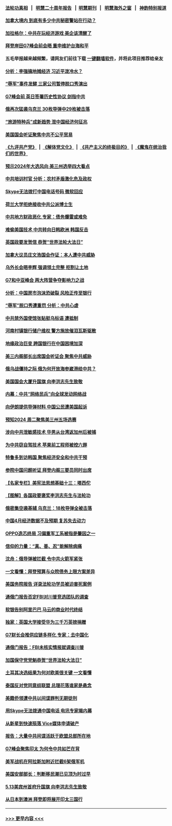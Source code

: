 #### [法轮功真相](https://github.com/gfw-breaker/truth/blob/master/README.md?t=0) &nbsp;&nbsp;|&nbsp;&nbsp; [明慧二十周年报告](https://github.com/gfw-breaker/mh-reports/blob/master/README.md?t=0) &nbsp;&nbsp;|&nbsp;&nbsp;[明慧期刊](https://github.com/gfw-breaker/mh-qikan) &nbsp;&nbsp;|&nbsp;&nbsp; [明慧海外之窗](https://github.com/gfw-breaker/mh-news/blob/master/README.md?t=0) &nbsp;&nbsp;|&nbsp;&nbsp; [神韵特别报道](https://github.com/gfw-breaker/mh-news/blob/master/shenyun.md?t=0)
#### [加拿大境内 到底有多少中共秘密警站在行动？](../pages/nf4514/n13999211.md?t=05190643) 
#### [加拉格尔：中共在玩经济游戏 美企该清醒了](../pages/nf4514/n13999689.md?t=05190643) 
#### [拜登岸田G7峰会前会晤 重申维护台海和平](../pages/nf4514/n13999686.md?t=05190643) 
#### 五毛举报越来越频繁，请网友们前往下载 [一键翻墙软件](https://github.com/gfw-breaker/ssr-accounts)，并将此项目推荐给亲友
#### [分析：李强搞地摊经济 习近平泼冷水？](../pages/nf4514/n13999277.md?t=05190643) 
#### [“辱军”事件发酵 三家公司暂停脱口秀演出](../pages/nf4514/n13999593.md?t=05190643) 
#### [G7峰会前 英日签署历史性协议 剑指中共](../pages/nf4514/n13999574.md?t=05190643) 
#### [俄再次猛袭乌克兰 30枚导弹中29枚被击落](../pages/nf4514/n13999534.md?t=05190643) 
#### [“旅游特种兵”成新趋势 泄中国经济何征兆](../pages/nf4514/n13999308.md?t=05190643) 
#### [美国国会听证聚焦中共不公平贸易](../pages/nf4514/n13999121.md?t=05190643) 
#### [《九评共产党》](https://github.com/begood0513/9ping.md/blob/master/README.md) &nbsp;|&nbsp; [《解体党文化》](../../../../jtdwh.md/blob/master/README.md)  &nbsp;|&nbsp; [《共产主义的终极目的》](../../../../gczydzjmd.md/blob/master/README.md) &nbsp;|&nbsp; [《魔鬼在统治我们的世界》](../../../../mgztzwmdsj.md/blob/master/README.md) 
#### [预示2024年大选风向 美三州选举四大看点](../pages/nf4514/n13999110.md?t=05190643) 
#### [中共培训村官 分析：农村矛盾激化危及政权](../pages/nf4514/n13999293.md?t=05190643) 
#### [Skype无法拨打中国电话号码 微软回应](../pages/nf4514/n13999239.md?t=05190643) 
#### [荷兰大学拒绝接收中共公派博士生](../pages/nf4514/n13999064.md?t=05190643) 
#### [中共地方财政恶化 专家：债务爆雷或难免](../pages/nf4514/n13999142.md?t=05190643) 
#### [难偷美国技术 中共转向日韩欧洲 韩国反击](../pages/nf4514/n13999113.md?t=05190643) 
#### [英国政要发贺信 恭贺“世界法轮大法日”](../pages/nf4514/n13998439.md?t=05190643) 
#### [加拿大议员庄文浩国会作证：本人遭中共威胁](../pages/nf4514/n13998544.md?t=05190643) 
#### [乌外长会晤李辉 强调领土完整 拒割让土地](../pages/nf4514/n13999046.md?t=05190643) 
#### [G7和中亚峰会 两大阵营争夺影响力之战](../pages/nf4514/n13999040.md?t=05190643) 
#### [分析：中国房市泡沫恐破裂 风险正传至银行](../pages/nf4514/n13999062.md?t=05190643) 
#### [“辱军”脱口秀遭重罚 分析：中共心虚](../pages/nf4514/n13998728.md?t=05190643) 
#### [中共禁外国使馆张贴挺乌标语 遭抵制](../pages/nf4514/n13998907.md?t=05190643) 
#### [河南村镇银行储户维权 警方施放催泪瓦斯驱散](../pages/nf4514/n13998750.md?t=05190643) 
#### [地缘政治巨变 跨国银行在中国困境加深](../pages/nf4514/n13998642.md?t=05190643) 
#### [美三内阁部长出席国会听证会 聚焦中共威胁](../pages/nf4514/n13998498.md?t=05190643) 
#### [俄乌战僵持之际 俄为何开放海参崴港给中共？](../pages/nf4514/n13998109.md?t=05190643) 
#### [美国国会大厦升国旗 向李洪志先生致敬](../pages/nf4514/n13998496.md?t=05190643) 
#### [内幕：中共“网络民兵”向全球发动网络战](../pages/nf4514/n13997555.md?t=05190643) 
#### [向伊朗提供导弹材料 中国公民遭美国起诉](../pages/nf4514/n13998328.md?t=05190643) 
#### [预知2024 周二聚焦美三州五场选赛](../pages/nf4514/n13998255.md?t=05190643) 
#### [涉向中共泄敏感技术 华男从台湾返加州后被捕](../pages/nf4514/n13998300.md?t=05190643) 
#### [为中共窃自驾技术 苹果前工程师被控六罪](../pages/nf4514/n13998287.md?t=05190643) 
#### [特鲁多到访韩国 聚焦经济安全和中共干预](../pages/nf4514/n13997704.md?t=05190643) 
#### [参院中国问题听证 拜登内阁三要员同时出席](../pages/nf4514/n13998154.md?t=05190643) 
#### [【名家专栏】美宪法思想基础十三：塔西佗](../pages/nf4514/n13997512.md?t=05190643) 
#### [【图解】各国政要褒奖李洪志先生与法轮功](../pages/nf4514/n13998246.md?t=05190643) 
#### [俄密集空袭基辅 乌克兰：18枚导弹全被击落](../pages/nf4514/n13998001.md?t=05190643) 
#### [中国4月经济数据不及预期 复苏失去动力](../pages/nf4514/n13997904.md?t=05190643) 
#### [OPPO造芯终局 习偏重军工系被指是肇因之一](../pages/nf4514/n13997811.md?t=05190643) 
#### [信仰的力量：“真、善、忍”能解除病痛](../pages/nf4514/n13997788.md?t=05190643) 
#### [沈舟：俄导弹被拦截 令中共火箭军紧张](../pages/nf4514/n13997849.md?t=05190643) 
#### [一文看懂：拜登预算与众院债务上限方案差异](../pages/nf4514/n13997578.md?t=05190643) 
#### [美国务院报告 详录法轮功学员被迫害死案例](../pages/nf4514/n13997752.md?t=05190643) 
#### [通俄门报告否定FBI对川普竞选团队的调查](../pages/nf4514/n13997716.md?t=05190643) 
#### [软银告别阿里巴巴 马云的商业时代终结](../pages/nf4514/n13997714.md?t=05190643) 
#### [独家：英国大学接受华为三千万英镑捐赠](../pages/nf4514/n13997439.md?t=05190643) 
#### [G7财长会推供应链多样化 专家：去中国化](../pages/nf4514/n13997701.md?t=05190643) 
#### [通俄门报告：FBI未核实情报就调查川普](../pages/nf4514/n13997682.md?t=05190643) 
#### [加国保守党党魁恭贺“世界法轮大法日”](../pages/nf4514/n13997783.md?t=05190643) 
#### [土耳其决选结果为何对欧美很关键 一文看懂](../pages/nf4514/n13997607.md?t=05190643) 
#### [泰国反对党同意组联盟 总理花落谁家是悬念](../pages/nf4514/n13997549.md?t=05190643) 
#### [美籍侨领遭中共以间谍罪判无期徒刑](../pages/nf4514/n13997681.md?t=05190643) 
#### [用Skype无法拨通中国电话 电讯专家揭内幕](../pages/nf4514/n13997349.md?t=05190643) 
#### [从新星到快速殒落 Vice媒体申请破产](../pages/nf4514/n13997432.md?t=05190643) 
#### [报告：大量中共间谍活跃于欧盟总部所在地](../pages/nf4514/n13997269.md?t=05190643) 
#### [G7峰会聚焦印太 为何令中共如芒在背](../pages/nf4514/n13997026.md?t=05190643) 
#### [美军战机在阿拉斯加附近拦截6架俄军机](../pages/nf4514/n13997099.md?t=05190643) 
#### [美国安部部长：判断移民潮已见顶为时过早](../pages/nf4514/n13996893.md?t=05190643) 
#### [5.13美宾州首府升国旗 向李洪志先生致敬](../pages/nf4514/n13996885.md?t=05190643) 
#### [从日本到澳洲 拜登即将展开印太三国行](../pages/nf4514/n13996812.md?t=05190643) 

----
#### [ >>> 更早内容 <<< ](../indexes/nf4514-earlier.md)
